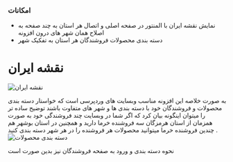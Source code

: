 ### امکانات

- نمایش نقشه ایران با المنتور در صفحه اصلی و اتصال هر استان به چند صفحه به اصلاح همان شهر های درون افزونه
- دسته بندی محصولات فروشندگان هر استان به تفکیک شهر
# نقشه ایران
![نقشه ایران](https://mhmmdq.github.io/iran-map-view.gif "نقشه ایران")

به صورت خلاصه این افزونه مناسب وبسایت های وردپرسی است که خواستار دسته بندی محصولات و فروشندگان خود با دسته بندی ها و شهر های متفاوت باشند توضیح ساده تر را میتوان اینگونه بیان کرد که اگر شما در وبسایت چند فروشندگی خود به صورت همزمان از استان هرمزگان سه فروشنده خرما دارید و همچنین در استان بوشهر هم چندین فروشنده خرما میتوانید محصولات هر فروشنده را در هر شهر دسته بندی کنید
.
![دسته بندی محصولات](https://mhmmdq.github.io/iran-map-content.gif "دسته بندی محصولات")

نحوه دسته بندی و ورود به صفحه فروشندگان نیز بدین صورت است
